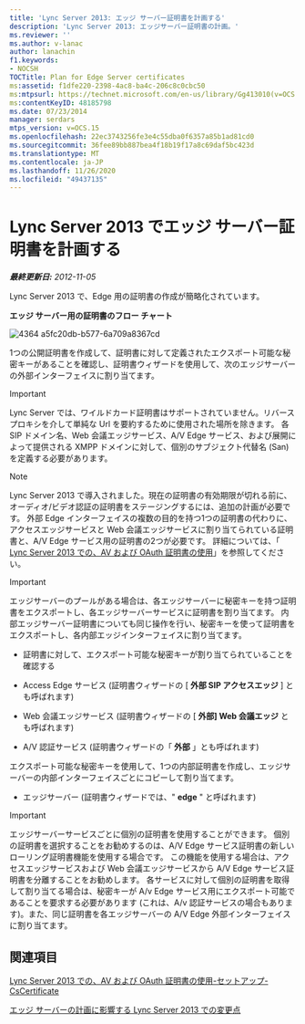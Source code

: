 ```yaml
---
title: 'Lync Server 2013: エッジ サーバー証明書を計画する'
description: 'Lync Server 2013: エッジサーバー証明書の計画。'
ms.reviewer: ''
ms.author: v-lanac
author: lanachin
f1.keywords:
- NOCSH
TOCTitle: Plan for Edge Server certificates
ms:assetid: f1dfe220-2398-4ac8-ba4c-206c8c0cbc50
ms:mtpsurl: https://technet.microsoft.com/en-us/library/Gg413010(v=OCS.15)
ms:contentKeyID: 48185798
ms.date: 07/23/2014
manager: serdars
mtps_version: v=OCS.15
ms.openlocfilehash: 22ec3743256fe3e4c55dba0f6357a85b1ad81cd0
ms.sourcegitcommit: 36fee89bb887bea4f18b19f17a8c69daf5bc423d
ms.translationtype: MT
ms.contentlocale: ja-JP
ms.lasthandoff: 11/26/2020
ms.locfileid: "49437135"
---
```

# <a name="plan-for-edge-server-certificates-in-lync-server-2013"></a>Lync Server 2013 でエッジ サーバー証明書を計画する

<div data-xmlns="http://www.w3.org/1999/xhtml">

<div class="topic" data-xmlns="http://www.w3.org/1999/xhtml" data-msxsl="urn:schemas-microsoft-com:xslt" data-cs="https://msdn.microsoft.com/">

<div data-asp="https://msdn2.microsoft.com/asp">



</div>

<div id="mainSection">

<div id="mainBody">

<span> </span>

_**最終更新日:** 2012-11-05_

Lync Server 2013 で、Edge 用の証明書の作成が簡略化されています。

**エッジ サーバー用の証明書のフロー チャート**

![4364 a5fc20db-b577-6a709a8367cd](images/Gg413010.a5fc20db-7ced-4364-b577-6a709a8367cd(OCS.15).jpg "4364 a5fc20db-b577-6a709a8367cd")

1つの公開証明書を作成して、証明書に対して定義されたエクスポート可能な秘密キーがあることを確認し、証明書ウィザードを使用して、次のエッジサーバーの外部インターフェイスに割り当てます。

<div>


> [!IMPORTANT]  
> Lync Server では、ワイルドカード証明書はサポートされていません。リバースプロキシを介して単純な Url を要約するために使用された場所を除きます。 各 SIP ドメイン名、Web 会議エッジサービス、A/V Edge サービス、および展開によって提供される XMPP ドメインに対して、個別のサブジェクト代替名 (San) を定義する必要があります。



</div>

<div>


> [!NOTE]  
> Lync Server 2013 で導入されました。現在の証明書の有効期限が切れる前に、オーディオ/ビデオ認証の証明書をステージングするには、追加の計画が必要です。 外部 Edge インターフェイスの複数の目的を持つ1つの証明書の代わりに、アクセスエッジサービスと Web 会議エッジサービスに割り当てられている証明書と、A/V Edge サービス用の証明書の2つが必要です。 詳細については、「 <A href="lync-server-2013-staging-av-and-oauth-certificates-using-roll-in-https://docs.microsoft.com/powershell/module/skype/Set-CsCertificate">Lync Server 2013 での、AV および OAuth 証明書の使用</A>」を参照してください。



</div>

<div>


> [!IMPORTANT]  
> エッジサーバーのプールがある場合は、各エッジサーバーに秘密キーを持つ証明書をエクスポートし、各エッジサーバーサービスに証明書を割り当てます。 内部エッジサーバー証明書についても同じ操作を行い、秘密キーを使って証明書をエクスポートし、各内部エッジインターフェイスに割り当てます。



</div>

  - 証明書に対して、エクスポート可能な秘密キーが割り当てられていることを確認する

  - Access Edge サービス (証明書ウィザードの [ **外部 SIP アクセスエッジ** ] とも呼ばれます)

  - Web 会議エッジサービス (証明書ウィザードの [ **外部] Web 会議エッジ** とも呼ばれます)

  - A/V 認証サービス (証明書ウィザードの「 **外部** 」とも呼ばれます)

エクスポート可能な秘密キーを使用して、1つの内部証明書を作成し、エッジサーバーの内部インターフェイスごとにコピーして割り当てます。

  - エッジサーバー (証明書ウィザードでは、" **edge** " と呼ばれます)

<div>


> [!IMPORTANT]  
> エッジサーバーサービスごとに個別の証明書を使用することができます。 個別の証明書を選択することをお勧めするのは、A/V Edge サービス証明書の新しいローリング証明書機能を使用する場合です。 この機能を使用する場合は、アクセスエッジサービスおよび Web 会議エッジサービスから A/V Edge サービス証明書を分離することをお勧めします。 各サービスに対して個別の証明書を取得して割り当てる場合は、秘密キーが A/v Edge サービス用にエクスポート可能であることを要求する必要があります (これは、A/v 認証サービスの場合もあります)。また、同じ証明書を各エッジサーバーの A/V Edge 外部インターフェイスに割り当てます。



</div>

<div>

## <a name="see-also"></a>関連項目


[Lync Server 2013 での、AV および OAuth 証明書の使用-セットアップ-CsCertificate](lync-server-2013-staging-av-and-oauth-certificates-using-roll-in-https://docs.microsoft.com/powershell/module/skype/Set-CsCertificate)  


[エッジ サーバーの計画に影響する Lync Server 2013 での変更点](lync-server-2013-changes-in-lync-server-that-affect-edge-server-planning.md)  
  

</div>

</div>

<span> </span>

</div>

</div>

</div>

